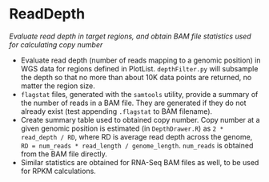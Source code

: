 # ReadDepth

*Evaluate read depth in target regions, and obtain BAM file statistics used for calculating copy number*

* Evaluate read depth (number of reads mapping to a genomic position) in WGS data for regions defined in PlotList.  `depthFilter.py` will subsample
  the depth so that no more than about 10K data points are returned, no matter the region size.
* `flagstat` files, generated with the `samtools` utility, provide a summary of the number of reads in a BAM file.  They are generated if
  they do not already exist (test appending `.flagstat` to BAM filename).
* Create summary table used to obtained copy number.  Copy number at a given
  genomic position is estimated (in `DepthDrawer.R`) as `2 * read_depth / RD`,
  where RD is average read depth across the genome, `RD = num_reads *
  read_length / genome_length`.  `num_reads` is obtained from the BAM file directly.
* Similar statistics are obtained for RNA-Seq BAM files as well, to be used for RPKM calculations.

